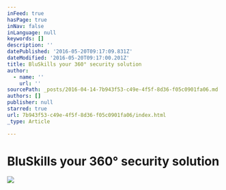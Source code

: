 ```yaml
---
inFeed: true
hasPage: true
inNav: false
inLanguage: null
keywords: []
description: ''
datePublished: '2016-05-20T09:17:09.831Z'
dateModified: '2016-05-20T09:17:00.201Z'
title: BluSkills your 360° security solution
author:
  - name: ''
    url: ''
sourcePath: _posts/2016-04-14-7b943f53-c49e-4f5f-8d36-f05c0901fa06.md
authors: []
publisher: null
starred: true
url: 7b943f53-c49e-4f5f-8d36-f05c0901fa06/index.html
_type: Article

---
```

# BluSkills your 360° security solution
![](https://s3-us-west-2.amazonaws.com/the-grid-img/p/92cba174e4c3ce59cb445ff57abda9a6e52c6e63.jpg)